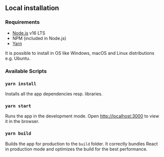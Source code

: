 ## Local installation

### Requirements

- [Node.js](https://nodejs.org/en) v16 LTS
- NPM (included in Node.js)
- [Yarn](https://yarnpkg.com)

It is possible to install in OS like Windows, macOS and Linux distributions e.g. Ubuntu.

### Available Scripts

### `yarn install`

Installs all the app dependencies resp. libraries.

### `yarn start`

Runs the app in the development mode. Open [http://localhost:3000](http://localhost:3000) to view it in the browser.

### `yarn build`

Builds the app for production to the `build` folder. It correctly bundles React in production mode and optimizes the build for the best performance.
